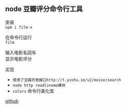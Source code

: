 ## node 豆瓣评分命令行工具

安装  
`npm i film-x`

在命令行运行  
`film`

输入电影名回车  
显示电影评分

实现  
* `使用了豆瓣开放接口http://t.yushu.im/v2/movie/search`  
* `node http readlinemo模块`   
* `colors` 命令行美化库

[github](https://github.com/977106024/node-douban-FilmRating)